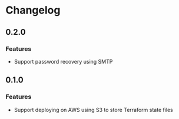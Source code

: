 # Changelog

## 0.2.0

### Features
- Support password recovery using SMTP

## 0.1.0

### Features
- Support deploying on AWS using S3 to store Terraform state files

